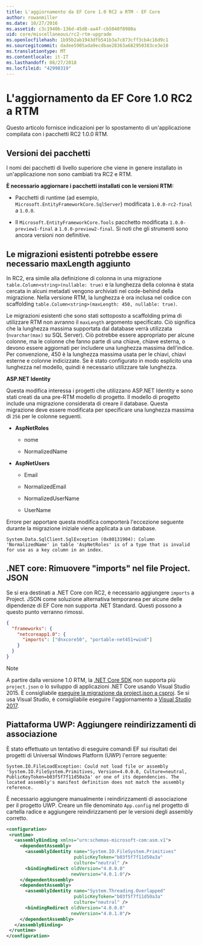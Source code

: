 ```yaml
---
title: L'aggiornamento da EF Core 1.0 RC2 a RTM - EF Core
author: rowanmiller
ms.date: 10/27/2016
ms.assetid: c3c1940b-136d-45d8-aa4f-cb5040f8980a
uid: core/miscellaneous/rc2-rtm-upgrade
ms.openlocfilehash: 1b95b2ab1943dfb541b3a7c873cff3cb4c16d9c1
ms.sourcegitcommit: dadee5905ada9ecdbae28363a682950383ce3e10
ms.translationtype: MT
ms.contentlocale: it-IT
ms.lasthandoff: 08/27/2018
ms.locfileid: "42998319"
---
```

# <a name="upgrading-from-ef-core-10-rc2-to-rtm"></a>L'aggiornamento da EF Core 1.0 RC2 a RTM

Questo articolo fornisce indicazioni per lo spostamento di un'applicazione compilata con i pacchetti RC2 1.0.0 RTM.

## <a name="package-versions"></a>Versioni dei pacchetti

I nomi dei pacchetti di livello superiore che viene in genere installato in un'applicazione non sono cambiati tra RC2 e RTM.

**È necessario aggiornare i pacchetti installati con le versioni RTM:**

* Pacchetti di runtime (ad esempio, `Microsoft.EntityFrameworkCore.SqlServer`) modificata `1.0.0-rc2-final` a `1.0.0`.

* Il `Microsoft.EntityFrameworkCore.Tools` pacchetto modificata `1.0.0-preview1-final` a `1.0.0-preview2-final`. Si noti che gli strumenti sono ancora versioni non definitive.

## <a name="existing-migrations-may-need-maxlength-added"></a>Le migrazioni esistenti potrebbe essere necessario maxLength aggiunto

In RC2, era simile alla definizione di colonna in una migrazione `table.Column<string>(nullable: true)` e la lunghezza della colonna è stata cercata in alcuni metadati vengono archiviati nel code-behind della migrazione. Nella versione RTM, la lunghezza è ora inclusa nel codice con scaffolding `table.Column<string>(maxLength: 450, nullable: true)`.

Le migrazioni esistenti che sono stati sottoposto a scaffolding prima di utilizzare RTM non avranno il `maxLength` argomento specificato. Ciò significa che la lunghezza massima supportata dal database verrà utilizzata (`nvarchar(max)` su SQL Server). Ciò potrebbe essere appropriato per alcune colonne, ma le colonne che fanno parte di una chiave, chiave esterna, o devono essere aggiornati per includere una lunghezza massima dell'indice. Per convenzione, 450 è la lunghezza massima usata per le chiavi, chiavi esterne e colonne indicizzate. Se è stato configurato in modo esplicito una lunghezza nel modello, quindi è necessario utilizzare tale lunghezza.

**ASP.NET Identity**

Questa modifica interessa i progetti che utilizzano ASP.NET Identity e sono stati creati da una pre-RTM modello di progetto. Il modello di progetto include una migrazione considerata di creare il database. Questa migrazione deve essere modificata per specificare una lunghezza massima di `256` per le colonne seguenti.

*  **AspNetRoles**

    * nome

    * NormalizedName

*  **AspNetUsers**

   * Email

   * NormalizedEmail

   * NormalizedUserName

   * UserName

Errore per apportare questa modifica comporterà l'eccezione seguente durante la migrazione iniziale viene applicata a un database.

    System.Data.SqlClient.SqlException (0x80131904): Column 'NormalizedName' in table 'AspNetRoles' is of a type that is invalid for use as a key column in an index.

## <a name="net-core-remove-imports-in-projectjson"></a>.NET core: Rimuovere "imports" nel file Project. JSON

Se si era destinati a .NET Core con RC2, è necessario aggiungere `imports` a Project. JSON come soluzione alternativa temporanea per alcune delle dipendenze di EF Core non supporta .NET Standard. Questi possono a questo punto verranno rimossi.

``` json
{
  "frameworks": {
    "netcoreapp1.0": {
      "imports": ["dnxcore50", "portable-net451+win8"]
    }
  }
}
```

> [!NOTE]  
> A partire dalla versione 1.0 RTM, la [.NET Core SDK](https://www.microsoft.com/net/download/core) non supporta più `project.json` o lo sviluppo di applicazioni .NET Core usando Visual Studio 2015. È consigliabile [eseguire la migrazione da project.json a csproj](https://docs.microsoft.com/dotnet/articles/core/migration/). Se si usa Visual Studio, è consigliabile eseguire l'aggiornamento a [Visual Studio 2017](https://www.visualstudio.com/downloads/).

## <a name="uwp-add-binding-redirects"></a>Piattaforma UWP: Aggiungere reindirizzamenti di associazione

È stato effettuato un tentativo di eseguire comandi EF sui risultati dei progetti di Universal Windows Platform (UWP) l'errore seguente:

    System.IO.FileLoadException: Could not load file or assembly 'System.IO.FileSystem.Primitives, Version=4.0.0.0, Culture=neutral, PublicKeyToken=b03f5f7f11d50a3a' or one of its dependencies. The located assembly's manifest definition does not match the assembly reference.

È necessario aggiungere manualmente i reindirizzamenti di associazione per il progetto UWP. Creare un file denominato `App.config` nel progetto di cartella radice e aggiungere reindirizzamenti per le versioni degli assembly corretto.

``` xml
<configuration>
 <runtime>
   <assemblyBinding xmlns="urn:schemas-microsoft-com:asm.v1">
     <dependentAssembly>
       <assemblyIdentity name="System.IO.FileSystem.Primitives"
                         publicKeyToken="b03f5f7f11d50a3a"
                         culture="neutral" />
       <bindingRedirect oldVersion="4.0.0.0"
                        newVersion="4.0.1.0"/>
     </dependentAssembly>
     <dependentAssembly>
       <assemblyIdentity name="System.Threading.Overlapped"
                         publicKeyToken="b03f5f7f11d50a3a"
                         culture="neutral" />
       <bindingRedirect oldVersion="4.0.0.0"
                        newVersion="4.0.1.0"/>
     </dependentAssembly>
   </assemblyBinding>
 </runtime>
</configuration>
```
